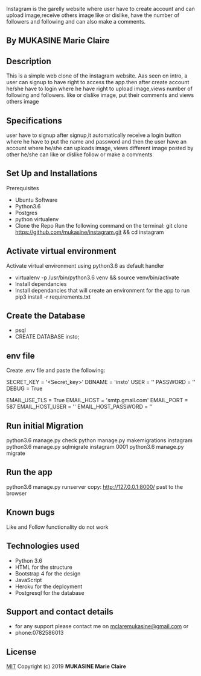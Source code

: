
Instagram is the garelly website where user have to create account and can upload image,receive others image like or dislike, have the number of followers and following and can also make a comments.
## By MUKASINE Marie Claire
## Description
This is a simple web clone of the instagram website. Aas seen on intro, a user can signup to have right to access the app.then after create account he/she have to login where he have right to upload image,views number of following and followers. like or dislike image, put their comments and views others image

## Specifications
user have to signup after signup,it automatically receive a login button where he have to put the name and password and then the user have an account where he/she can uploads image, views different image posted by other he/she can like or dislike follow or make a comments

## Set Up and Installations
Prerequisites
* Ubuntu Software
* Python3.6
* Postgres
* python virtualenv
* Clone the Repo
Run the following command on the terminal: git clone https://github.com/mukasine/instagram.git && cd instagram

## Activate virtual environment
Activate virtual environment using python3.6 as default handler

* virtualenv -p /usr/bin/python3.6 venv && source venv/bin/activate
* Install dependancies
* Install dependancies that will create an environment for the app to run pip3 install -r requirements.txt

## Create the Database
* psql
* CREATE DATABASE insto;
## env file
Create .env file and paste the following:

SECRET_KEY = '<Secret_key>'
DBNAME = 'insto'
USER = '<Username>'
PASSWORD = '<password>'
DEBUG = True

EMAIL_USE_TLS = True
EMAIL_HOST = 'smtp.gmail.com'
EMAIL_PORT = 587
EMAIL_HOST_USER = '<your-email>'
EMAIL_HOST_PASSWORD = '<your-password>'

## Run initial Migration

python3.6 manage.py check
python manage.py makemigrations instagram
python3.6 manage.py sqlmigrate instagram 0001
python3.6 manage.py migrate

## Run the app

python3.6 manage.py runserver
copy: http://127.0.0.1:8000/ past to the browser

## Known bugs

Like and Follow functionality do not work

## Technologies used

- Python 3.6
- HTML for the structure
- Bootstrap 4 for the design
- JavaScript
- Heroku for the deployment
- Postgresql for the database

## Support and contact details

* for any support please contact me on mclaremukasine@gmail.com or
* phone:0782586013 

## License
[MIT](https://choosealicense.com/licenses/mit/)
Copyright (c) 2019 **MUKASINE Marie Claire**
